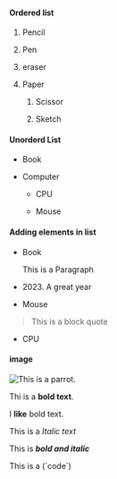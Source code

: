 #### Ordered list

1. Pencil

2. Pen

3. eraser

4. Paper
 
    1. Scissor
 
    2. Sketch

#### Unorderd List

- Book

- Computer

   - CPU
   
   - Mouse

#### Adding elements in list

+ Book
 
  This is a Paragraph
 
 - 2023\. A great year
 
+ Mouse

 > This is a block quote

+ CPU

#### image 

![This is a parrot](https://i.pinimg.com/736x/04/20/92/042092438f621aea7c39f6b26d866b48--parrots-parakeets.jpg).

Thi is a **bold text**.

I **like** bold text.

This is a *Italic text*

This is ***bold and italic***

This is a (´code`)

